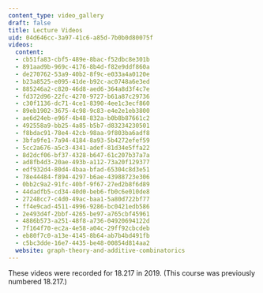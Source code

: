 ```yaml
---
content_type: video_gallery
draft: false
title: Lecture Videos
uid: 04d646cc-3a97-41c6-a85d-7b0b0d80075f
videos:
  content:
  - cb51fa83-cbf5-489e-8bac-f52dbc8e301b
  - 891aad9b-969c-4176-8b4d-f82e9ddf860a
  - de270762-53a9-40b2-8f9c-e033a4a0120e
  - b23a8525-e095-41de-b92c-ac0748a6e3ed
  - 885246a2-c820-46d8-aed6-364a8d3f4c7e
  - fd372d96-22fc-4270-9727-b61a87c29736
  - c30f1136-dc71-4ce1-8390-4ee1c3ecf860
  - 89eb1902-3675-4c98-9c83-e4e2e1eb3800
  - ae6d24eb-e96f-4b48-832a-b0b8b87661c2
  - 492558a9-bb25-4a85-b5b7-d83234230501
  - f8bdac91-78e4-42cb-98aa-9f803ba6adf8
  - 3bfa9fe1-7a94-4184-8a93-5b4272efef59
  - 5cc2a676-a5c3-4341-adef-81d34e5ffa22
  - 8d2dcf06-bf37-4328-b647-61c207b37a7a
  - ad8fb4d3-20ae-493b-a112-73a20f129377
  - edf932d4-80d4-4baa-bfad-65304c8d3e51
  - 78e44484-f894-4297-b6ae-43988723e306
  - 0bb2c9a2-91fc-40bf-9f67-27ed2b8f6d89
  - 44dadfb5-cd34-40d0-beb6-fb0c6e010de8
  - 27248cc7-c4d0-49ac-baa1-5a80d722bf77
  - ff4e9cad-4511-4996-9286-bc0421edb586
  - 2e493d4f-2bbf-4265-be97-a765cbf45961
  - 4886b573-a251-48f8-a736-04920694122d
  - 7f164f70-ec2a-4e58-a04c-29ff92cbcdeb
  - eb80f7c0-a13e-4145-8b64-ab7b4bd491fb
  - c5bc3dde-16e7-4435-be48-00854d814aa2
  website: graph-theory-and-additive-combinatorics
---
```

These videos were recorded for 18.217 in 2019. (This course was previously numbered 18.217.)